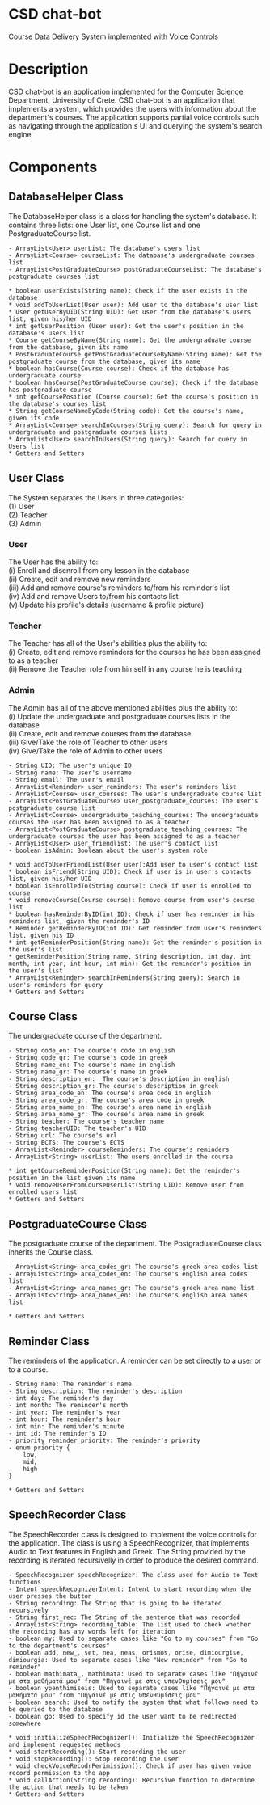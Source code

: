 # CSD chat-bot
 Course Data Delivery System implemented with Voice Controls

# Description
CSD chat-bot is an application implemented for the Computer Science Department, University of Crete.
CSD chat-bot is an application that implements a system, which provides the users with information about the department's courses. The application supports partial voice controls such as navigating through the application's UI and querying the system's search engine
    
# Components
## DatabaseHelper Class
The DatabaseHelper class is a class for handling the system's database. It contains three lists: one User list, one Course list and one PostgraduateCourse list.

    - ArrayList<User> userList: The database's users list
    - ArrayList<Course> courseList: The database's undergraduate courses list
    - ArrayList<PostGraduateCourse> postGraduateCourseList: The database's postgraduate courses list
    
    * boolean userExists(String name): Check if the user exists in the database
    * void addToUserList(User user): Add user to the database's user list
    * User getUserByUID(String UID): Get user from the database's users list, given his/her UID
    * int getUserPosition (User user): Get the user's position in the database's users list
    * Course getCourseByName(String name): Get the undergraduate course from the database, given its name
    * PostGraduateCourse getPostGraduateCourseByName(String name): Get the postgraduate course from the database, given its name
    * boolean hasCourse(Course course): Check if the database has undergraduate course
    * boolean hasCourse(PostGraduateCourse course): Check if the database has postgraduate course
    * int getCoursePosition (Course course): Get the course's position in the database's courses list
    * String getCourseNameByCode(String code): Get the course's name, given its code
    * ArrayList<Course> searchInCourses(String query): Search for query in undergraduate and postgraduate courses lists
    * ArrayList<User> searchInUsers(String query): Search for query in Users list
    * Getters and Setters
    
## User Class
The System separates the Users in three categories:
    <br>(1) User
    <br>(2) Teacher
    <br>(3) Admin
    
### User
The User has the ability to:
<br>(i)   Enroll and disenroll from any lesson in the database
<br>(ii)  Create, edit and remove new reminders
<br>(iii) Add and remove course's reminders to/from his reminder's list
<br>(iv)  Add and remove Users to/from his contacts list
<br>(v)   Update his profile's details (username & profile picture)

### Teacher
The Teacher has all of the User's abilities plus the ability to:
<br>(i) Create, edit and remove reminders for the courses he has been assigned to as a teacher
<br>(ii) Remove the Teacher role from himself in any course he is teaching

### Admin
The Admin has all of the above mentioned abilities plus the ability to:
<br>(i)   Update the undergraduate and postgraduate courses lists in the database
<br>(ii)  Create, edit and remove courses from the database
<br>(iii) Give/Take the role of Teacher to other users
<br>(iv)  Give/Take the role of Admin to other users

    - String UID: The user's unique ID
    - String name: The user's username
    - String email: The user's email
    - ArrayList<Reminder> user_reminders: The user's reminders list
    - ArrayList<Course> user_courses: The user's undergraduate course list
    - ArrayList<PostGraduateCourse> user_postgraduate_courses: The user's postgraduate course list
    - ArrayList<Course> undergraduate_teaching_courses: The undergraduate courses the user has been assigned to as a teacher
    - ArrayList<PostGraduateCourse> postgraduate_teaching_courses: The undergraduate courses the user has been assigned to as a teacher
    - ArrayList<User> user_friendlist: The user's contact list
    - boolean isAdmin: Boolean about the user's system role
    
    * void addToUserFriendList(User user):Add user to user's contact list
    * boolean isFriend(String UID): Check if user is in user's contacts list, given his/her UID
    * boolean isEnrolledTo(String course): Check if user is enrolled to course
    * void removeCourse(Course course): Remove course from user's course list
    * boolean hasReminderByID(int ID): Check if user has reminder in his reminders list, given the reminder's ID
    * Reminder getReminderByID(int ID): Get reminder from user's reminders list, given his ID
    * int getReminderPosition(String name): Get the reminder's position in the user's list
    * getReminderPosition(String name, String description, int day, int month, int year, int hour, int min): Get the reminder's position in the user's list
    * ArrayList<Reminder> searchInReminders(String query): Search in user's reminders for query
    * Getters and Setters
   
    
## Course Class
The undergraduate course of the department.
    
    - String code_en: The course's code in english
    - String code_gr: The course's code in greek
    - String name_en: The course's name in english
    - String name_gr: The course's name in greek
    - String description_en:  The course's description in english
    - String description_gr: The course's description in greek
    - String area_code_en: The course's area code in english
    - String area_code_gr: The course's area code in greek
    - String area_name_en: The course's area name in english
    - String area_name_gr: The course's area name in greek
    - String teacher: The course's teacher name
    - String teacherUID: The teacher's UID
    - String url: The course's url
    - String ECTS: The course's ECTS
    - ArrayList<Reminder> courseReminders: The course's reminders
    - ArrayList<String> userList: The users enrolled in the course
    
    * int getCourseReminderPosition(String name): Get the reminder's position in the list given its name
    * void removeUserFromCourseUserList(String UID): Remove user from enrolled users list
    * Getters and Setters
    
## PostgraduateCourse Class
The postgraduate course of the department. The PostgraduateCourse class inherits the Course class. 

    - ArrayList<String> area_codes_gr: The course's greek area codes list
    - ArrayList<String> area_codes_en: The course's english area codes list
    - ArrayList<String> area_names_gr: The course's greek area name list
    - ArrayList<String> area_names_en: The course's english area names list
    
    * Getters and Setters
    
## Reminder Class
The reminders of the application. A reminder can be set directly to a user or to a course.

    - String name: The reminder's name
    - String description: The reminder's description
    - int day: The reminder's day
    - int month: The reminder's month
    - int year: The reminder's year
    - int hour: The reminder's hour
    - int min: The reminder's minute
    - int id: The reminder's ID
    - priority reminder_priority: The reminder's priority
    - enum priority {
        low,
        mid,
        high
    }
    
    * Getters and Setters
    
## SpeechRecorder Class
The SpeechRecorder class is designed to implement the voice controls for the application. The class is using a SpeechRecognizer, that implements Audio to Text features in English and Greek. The String provided by the recording is iterated recursivelly in order to produce the desired command.

    - SpeechRecognizer speechRecognizer: The class used for Audio to Text functions
    - Intent speechRecognizerIntent: Intent to start recording when the user presses the button
    - String recording: The String that is going to be iterated recursively 
    - String first_rec: The String of the sentence that was recorded
    - ArrayList<String> recording_table: The list used to check whether the recording has any words left for iteration
    - boolean my: Used to separate cases like "Go to my courses" from "Go to the department's courses"
    - boolean add, new_, set, nea, neas, orismos, orise, dimiourgise, dimiourgia: Used to separate cases like "New reminder" from "Go to reminder"
    - boolean mathimata_, mathimata: Used to separate cases like "Πήγαινέ με στα μαθήματά μου" from "Πήγαινέ με στις υπενθυμίσεις μου"
    - boolean ypenthimiseis: Used to separate cases like "Πήγαινέ με στα μαθήματά μου" from "Πήγαινέ με στις υπενθυμίσεις μου"
    - boolean search: Used to notify the system that what follows need to be queried to the database
    - boolean go: Used to specify id the user want to be redirected somewhere
    
    * void initializeSpeechRecognizer(): Initialize the SpeechRecognizer and implement requested methods
    * void startRecording(): Start recording the user
    * void stopRecording(): Stop recording the user
    * void checkVoiceRecodrPerimission(): Check if user has given voice record permission to the app
    * void callAction(String recording): Recursive function to determine the action that needs to be taken
    * Getters and Setters
